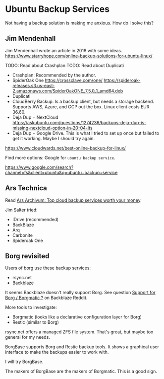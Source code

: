 # Ubuntu Backup Services

Not having a backup solution is making me anxious. How do I solve this?

## Jim Mendenhall

Jim Mendenhall wrote an article in 2018 with some ideas.
https://www.starryhope.com/online-backup-solutions-for-ubuntu-linux/

TODO: Read about Crashplan
TODO: Read about Duplicati

* Crashplan: Recommended by the author.
* SpiderOak One https://crossclave.com/one/ https://spideroak-releases.s3.us-east-2.amazonaws.com/SpiderOakONE_7.5.0_1_amd64.deb
* Duplicati
* CloudBerry Backup. Is a backup client, but needs a storage backend. Supports AWS, Azure, and GCP out the box. Linux client costs EUR 36.60.
* Deja Dup + NextCloud https://askubuntu.com/questions/1274236/backups-deja-dup-is-missing-nextcloud-option-in-20-04-lts
* Deja Dup + Google Drive. This is what I tried to set up once but failed to get it working. Maybe I should try again.

https://www.cloudwards.net/best-online-backup-for-linux/

Find more options: Google for `ubuntu backup service`.

https://www.google.com/search?channel=fs&client=ubuntu&q=ubuntu+backup+service

## Ars Technica

Read [Ars Archivum: Top cloud backup services worth your money](https://arstechnica.com/information-technology/2023/02/ars-archivum-top-cloud-backup-services-worth-your-money/).

Jim Salter tried:

* IDrive (recommended)
* BackBlaze
* Arq
* Carbonite
* Spideroak One

## Borg revisited

Users of borg use these backup services:

* rsync.net
* Backblaze

It seems Backblaze doesn't really support Borg. See question [Support for Borg / Borgmatic ?](https://www.reddit.com/r/backblaze/comments/pjbkf5/support_for_borg_borgmatic/) on Backblaze Reddit.

More tools to investigate:

* Borgmatic (looks like a declarative configuration layer for Borg)
* Restic (similar to Borg)

rsync.net offers a managed ZFS file system. That's great, but maybe too general for my needs.

BorgBase supports Borg and Restic backup tools. It shows a graphical user interface to make the backups easier to work with.

I will try BorgBase.

The makers of BorgBase are the makers of Borgmatic. This is a good sign.
